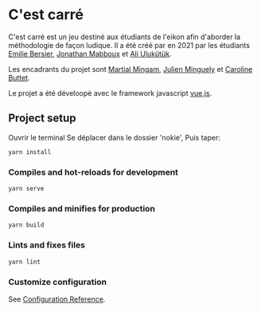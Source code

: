 # C'est carré

C'est carré est un jeu destiné aux étudiants de l'eikon afin d'aborder la méthodologie de façon ludique. Il a été créé par en 2021 par les étudiants [Emilie Bersier](mailto:emilie.bersier@eikon.ch), [Jonathan Mabboux](mailto:jonatan.mabboux@eikon.ch) et [Ali Ulukütük](mailto:ali.ulukutuk@eikon.ch).

Les encadrants du projet sont [Martial Mingam](mailto:mingamm@eikon.ch), [Julien Minguely](mailto:Julien.Minguely@edufr.ch) et [Caroline Buttet](mailto:caroline.buttet@eikon.ch).

Le projet a été déveloopé avec le framework javascript [vue.js](https://vuejs.org/).

## Project setup

Ouvrir le terminal
Se déplacer dans le dossier 'nokie',
Puis taper:

```
yarn install
```

### Compiles and hot-reloads for development

```
yarn serve
```

### Compiles and minifies for production

```
yarn build
```

### Lints and fixes files

```
yarn lint
```

### Customize configuration

See [Configuration Reference](https://cli.vuejs.org/config/).
